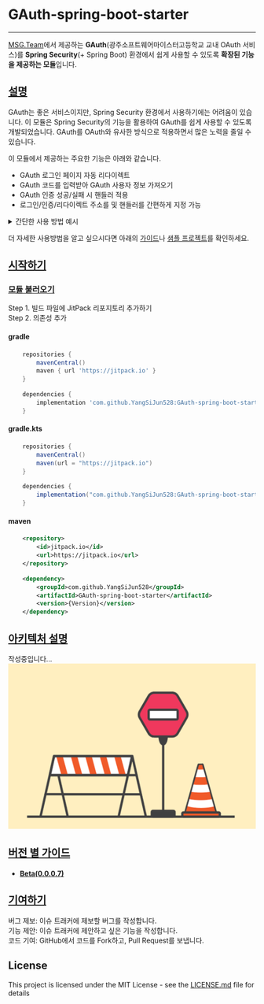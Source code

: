 # GAuth-spring-boot-starter
- - -
[MSG.Team](https://github.com/GSM-MSG)에서 제공하는 **GAuth**(광주소프트웨어마이스터고등학교 교내 OAuth 서비스)를 **Spring Security**(+ Spring Boot) 환경에서 쉽게 사용할 수 있도록 **확장된 기능을 제공하는 모듈**입니다.

## [설명](#설명)
GAuth는 좋은 서비스이지만, Spring Security 환경에서 사용하기에는 어려움이 있습니다.
이 모듈은 Spring Security의 기능을 활용하여 GAuth를 쉽게 사용할 수 있도록 개발되었습니다.
GAuth를 OAuth와 유사한 방식으로 적용하면서 많은 노력을 줄일 수 있습니다.

이 모듈에서 제공하는 주요한 기능은 아래와 같습니다.
- GAuth 로그인 페이지 자동 리다이렉트
- GAuth 코드를 입력받아 GAuth 사용자 정보 가져오기
- GAuth 인증 성공/실패 시 핸들러 적용
- 로그인/인증/리다이렉트 주소를 및 핸들러를 간편하게 지정 가능

<details>
<summary>간단한 사용 방법 예시</summary>

#### 예시 1
```java
@Configuration
public class SecurityConfig {
    // 생략
    @Bean
    public SecurityFilterChain filterChain(HttpSecurity http) throws Exception {
        http
                // 생략
                .apply(gauth);
        return http.build();
    }
}
```
#### 예시 2
```java
@Configuration
public class SecurityConfig {
    // 생략
    @Bean
    public SecurityFilterChain filterChain(HttpSecurity http) throws Exception {
        http
                // 생략
                .apply(gatuh
                        .loginPageUrl("/to-gauth-login-page")
                        .loginProcessingUrl("/login/code/gauth")
                        .successHandler(
                                new SimpleUrlAuthenticationSuccessHandler("/success"))
                        .failureHandler(
                                new SimpleUrlAuthenticationFailureHandler("/failure")));
        return http.build();
    }
}
```
</details>

더 자세한 사용방법을 알고 싶으시다면 아래의 [가이드](#버전-별-가이드)나 [샘플 프로젝트](https://github.com/YangSiJun528/GAuth-spring-boot-starter-sample)를 확인하세요.

## [시작하기](#시작하기)
### [모듈 불러오기](#모듈-불러오기)
Step 1. 빌드 파일에 JitPack 리포지토리 추가하기  
Step 2. 의존성 추가
#### gradle
```groovy
    repositories {
        mavenCentral()
        maven { url 'https://jitpack.io' }
    }
```
```groovy
    dependencies {
        implementation 'com.github.YangSiJun528:GAuth-spring-boot-starter:{Version}'
    }
```
#### gradle.kts
```groovy
    repositories {
        mavenCentral()
        maven(url = "https://jitpack.io")
    }
```
```groovy
    dependencies {
        implementation("com.github.YangSiJun528:GAuth-spring-boot-starter:{Version}")
    }
```
#### maven
```xml
    <repository>
        <id>jitpack.io</id>
        <url>https://jitpack.io</url>
    </repository>
```
```xml
    <dependency>
        <groupId>com.github.YangSiJun528</groupId>
        <artifactId>GAuth-spring-boot-starter</artifactId>
        <version>{Version}</version>
    </dependency>
```

## [아키텍처 설명](#아키텍처-설명)
작성중입니다... 
![Im_writing.png](docs/img/writing.png)

## [버전 별 가이드](#버전-별-가이드)
- #### [Beta(0.0.0.7)](docs/guide/ver_0007/index.md)

## [기여하기](#기여하기)
버그 제보: 이슈 트래커에 제보할 버그를 작성합니다.  
기능 제안: 이슈 트래커에 제안하고 싶은 기능을 작성합니다.  
코드 기여: GitHub에서 코드를 Fork하고, Pull Request를 보냅니다.

## License
This project is licensed under the MIT License - see the [LICENSE.md](LICENSE.md) file for details

